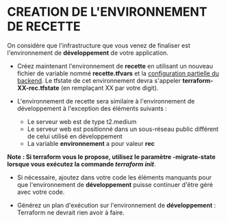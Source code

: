 # CREATION DE L'ENVIRONNEMENT DE RECETTE

On considère que l'infrastructure que vous venez de finaliser est l'environnement de **développement** de votre application.

- Créez maintenant l'environnement de **recette** en utilisant un nouveau fichier de variable nommé **recette.tfvars** et la [configuration partielle du backend](https://developer.hashicorp.com/terraform/language/settings/backends/configuration#partial-configuration). Le tfstate de cet environnement devra s'appeler **terraform-XX-rec.tfstate** (en remplaçant XX par votre digit).

- L'environnement de recette sera similaire à l'environnement de développement à l'exception des éléments suivants :

    - Le serveur web est de type t2.medium
    - Le serveur web est positionné dans un sous-réseau public différent de celui utilisé en développement
    - La variable **environnement** a pour valeur **rec**

**Note : Si terraform vous le propose, utilisez le paramètre -migrate-state lorsque vous exécutez la commande *terraform init***.

- Si nécessaire, ajoutez dans votre code les éléments manquants pour que l'environnement de **développement** puisse continuer d'être géré avec votre code.

- Générez un plan d'exécution sur l'environnement de **développement** : Terraform ne devrait rien avoir à faire.